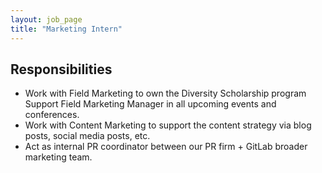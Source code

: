 ```yaml
---
layout: job_page
title: "Marketing Intern"
---
```


## Responsibilities
* Work with Field Marketing to own the Diversity Scholarship program Support Field Marketing Manager in all upcoming events and conferences.
* Work with Content Marketing to support the content strategy via blog posts, social media posts, etc.
* Act as internal PR coordinator between our PR firm + GitLab broader marketing team.
